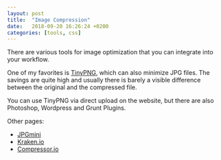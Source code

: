 ```yaml
---
layout: post
title:  "Image Compression"
date:   2018-09-20 16:26:24 +0200
categories: [tools, css]
---
```


There are various tools for image optimization that you can integrate into your workflow.

One of my favorites is [TinyPNG](https://tinypng.com), which can also minimize JPG files.
The savings are quite high and usually there is barely a visible difference between the original and the compressed file.

You can use TinyPNG via direct upload on the website, but there are also Photoshop, Wordpress and Grunt Plugins.

Other pages:

* [JPGmini](http://www.jpegmini.com/main/shrink_photo)
* [Kraken.io](https://kraken.io)
* [Compressor.io](https://compressor.io)
